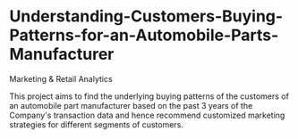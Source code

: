 # Understanding-Customers-Buying-Patterns-for-an-Automobile-Parts-Manufacturer

Marketing & Retail Analytics

This project aims to find the underlying buying patterns of the customers of an automobile part manufacturer based on the past 3 years of the Company's transaction data and hence recommend customized marketing strategies for different segments of customers.
